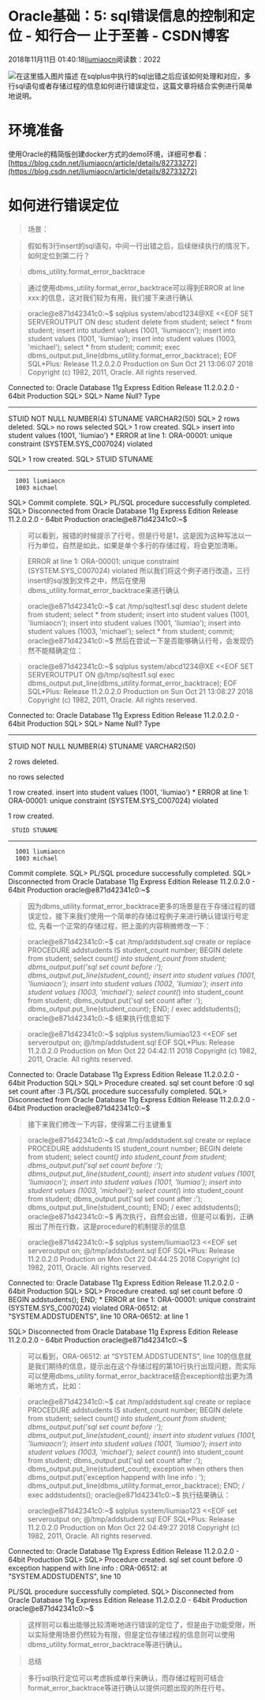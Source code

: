 
# Oracle基础：5: sql错误信息的控制和定位 - 知行合一 止于至善 - CSDN博客

2018年11月11日 01:40:18[liumiaocn](https://me.csdn.net/liumiaocn)阅读数：2022


![在这里插入图片描述](https://img-blog.csdn.net/20180917101847329?watermark/2/text/aHR0cHM6Ly9ibG9nLmNzZG4ubmV0L2xpdW1pYW9jbg==/font/5a6L5L2T/fontsize/400/fill/I0JBQkFCMA==/dissolve/70)
在sqlplus中执行的sql出错之后应该如何处理和对应，多行sql语句或者存储过程的信息如何进行错误定位，这篇文章将结合实例进行简单地说明。
[
](https://img-blog.csdn.net/20180917101847329?watermark/2/text/aHR0cHM6Ly9ibG9nLmNzZG4ubmV0L2xpdW1pYW9jbg==/font/5a6L5L2T/fontsize/400/fill/I0JBQkFCMA==/dissolve/70)
# 环境准备
[
](https://img-blog.csdn.net/20180917101847329?watermark/2/text/aHR0cHM6Ly9ibG9nLmNzZG4ubmV0L2xpdW1pYW9jbg==/font/5a6L5L2T/fontsize/400/fill/I0JBQkFCMA==/dissolve/70)使用Oracle的精简版创建docker方式的demo环境，详细可参看：
[
](https://img-blog.csdn.net/20180917101847329?watermark/2/text/aHR0cHM6Ly9ibG9nLmNzZG4ubmV0L2xpdW1pYW9jbg==/font/5a6L5L2T/fontsize/400/fill/I0JBQkFCMA==/dissolve/70)[https://blog.csdn.net/liumiaocn/article/details/82733272](https://blog.csdn.net/liumiaocn/article/details/82733272)
[
](https://img-blog.csdn.net/20180917101847329?watermark/2/text/aHR0cHM6Ly9ibG9nLmNzZG4ubmV0L2xpdW1pYW9jbg==/font/5a6L5L2T/fontsize/400/fill/I0JBQkFCMA==/dissolve/70)
# 如何进行错误定位
[
](https://img-blog.csdn.net/20180917101847329?watermark/2/text/aHR0cHM6Ly9ibG9nLmNzZG4ubmV0L2xpdW1pYW9jbg==/font/5a6L5L2T/fontsize/400/fill/I0JBQkFCMA==/dissolve/70)
> 场景：

> 假如有3行insert的sql语句，中间一行出错之后，后续继续执行的情况下，如何定位到第二行？

> dbms_utility.format_error_backtrace

> 通过使用dbms_utility.format_error_backtrace可以得到ERROR at line xxx:的信息，这对我们较为有用，我们接下来进行确认

> oracle@e871d42341c0:~$ sqlplus system/abcd1234@XE <<EOF
> SET SERVEROUTPUT ON
> desc student
> delete from student;
> select * from student;
> insert into student values (1001, 'liumiaocn');
> insert into student values (1001, 'liumiao');
> insert into student values (1003, 'michael');
> select * from student;
> commit;
> exec dbms_output.put_line(dbms_utility.format_error_backtrace);
> EOF
SQL*Plus: Release 11.2.0.2.0 Production on Sun Oct 21 13:06:07 2018
Copyright (c) 1982, 2011, Oracle.  All rights reserved.

Connected to:
Oracle Database 11g Express Edition Release 11.2.0.2.0 - 64bit Production
SQL> SQL>  Name					   Null?    Type
 ----------------------------------------- -------- ----------------------------
 STUID					   NOT NULL NUMBER(4)
 STUNAME					    VARCHAR2(50)
SQL> 
2 rows deleted.
SQL> 
no rows selected
SQL> 
1 row created.
SQL> insert into student values (1001, 'liumiao')
*
ERROR at line 1:
ORA-00001: unique constraint (SYSTEM.SYS_C007024) violated

SQL> 
1 row created.
SQL> 
     STUID STUNAME
---------- --------------------------------------------------
      1001 liumiaocn
      1003 michael
SQL> 
Commit complete.
SQL> 
PL/SQL procedure successfully completed.
SQL> Disconnected from Oracle Database 11g Express Edition Release 11.2.0.2.0 - 64bit Production
oracle@e871d42341c0:~$
> 可以看到，报错的时候提示了行号，但是行号是1，这是因为这种写法以一行为单位，自然是如此，如果是单个多行的存储过程，将会更加清晰。

> ERROR at line 1:
ORA-00001: unique constraint (SYSTEM.SYS_C007024) violated
> 所以我们将这个例子进行改造，三行insert的sql放到文件之中，然后在使用dbms_utility.format_error_backtrace来进行确认

> oracle@e871d42341c0:~$ cat /tmp/sqltest1.sql 
desc student
delete from student;
select * from student;
insert into student values (1001, 'liumiaocn');
insert into student values (1001, 'liumiao');
insert into student values (1003, 'michael');
select * from student;
commit;
oracle@e871d42341c0:~$
> 然后在尝试一下是否能够确认行号，会发现仍然不能精确定位：

> oracle@e871d42341c0:~$ sqlplus system/abcd1234@XE <<EOF
> SET SERVEROUTPUT ON
> @/tmp/sqltest1.sql
> exec dbms_output.put_line(dbms_utility.format_error_backtrace);
> EOF
SQL*Plus: Release 11.2.0.2.0 Production on Sun Oct 21 13:08:27 2018
Copyright (c) 1982, 2011, Oracle.  All rights reserved.

Connected to:
Oracle Database 11g Express Edition Release 11.2.0.2.0 - 64bit Production
SQL> SQL>  Name					   Null?    Type
 ----------------------------------------- -------- ----------------------------
 STUID					   NOT NULL NUMBER(4)
 STUNAME					    VARCHAR2(50)

2 rows deleted.

no rows selected

1 row created.
insert into student values (1001, 'liumiao')
*
ERROR at line 1:
ORA-00001: unique constraint (SYSTEM.SYS_C007024) violated

1 row created.

     STUID STUNAME
---------- --------------------------------------------------
      1001 liumiaocn
      1003 michael

Commit complete.
SQL> 
PL/SQL procedure successfully completed.
SQL> Disconnected from Oracle Database 11g Express Edition Release 11.2.0.2.0 - 64bit Production
oracle@e871d42341c0:~$
> 因为dbms_utility.format_error_backtrace更多的场景是在于存储过程的错误定位，接下来我们使用一个简单的存储过程例子来进行确认错误行号定位, 先看一个正常的存储过程，把上面的内容稍微修改一下：

> oracle@e871d42341c0:~$ cat /tmp/addstudent.sql 
create or replace PROCEDURE addstudents
IS
student_count number;
BEGIN
delete from student;
select count(*) into student_count from student;
dbms_output.put('sql set count before :');
dbms_output.put_line(student_count);
insert into student values (1001, 'liumiaocn');
insert into student values (1002, 'liumiao');
insert into student values (1003, 'michael');
select count(*) into student_count from student;
dbms_output.put('sql set count after :');
dbms_output.put_line(student_count);
END;
/
exec addstudents();
oracle@e871d42341c0:~$
> 结果执行信息如下

> oracle@e871d42341c0:~$ sqlplus system/liumiao123 <<EOF
set serveroutput on;
@/tmp/addstudent.sql 
EOF
SQL*Plus: Release 11.2.0.2.0 Production on Mon Oct 22 04:42:11 2018
Copyright (c) 1982, 2011, Oracle.  All rights reserved.

Connected to:
Oracle Database 11g Express Edition Release 11.2.0.2.0 - 64bit Production
SQL> SQL> 
Procedure created.
sql set count before :0
sql set count after :3
PL/SQL procedure successfully completed.
SQL> Disconnected from Oracle Database 11g Express Edition Release 11.2.0.2.0 - 64bit Production
oracle@e871d42341c0:~$
> 接下来我们修改一下内容，使得第二行主键重复

> oracle@e871d42341c0:~$ cat /tmp/addstudent.sql
create or replace PROCEDURE addstudents
IS
student_count number;
BEGIN
delete from student;
select count(*) into student_count from student;
dbms_output.put('sql set count before :');
dbms_output.put_line(student_count);
insert into student values (1001, 'liumiaocn');
insert into student values (1001, 'liumiao');
insert into student values (1003, 'michael');
select count(*) into student_count from student;
dbms_output.put('sql set count after :');
dbms_output.put_line(student_count);
END;
/
exec addstudents();
oracle@e871d42341c0:~$
> 再次执行，自然会出错，但是可以看到，正确报出了所在行数，这是procedure的机制提示的信息

> oracle@e871d42341c0:~$ sqlplus system/liumiao123 <<EOF
set serveroutput on;
@/tmp/addstudent.sql 
EOF
SQL*Plus: Release 11.2.0.2.0 Production on Mon Oct 22 04:44:25 2018
Copyright (c) 1982, 2011, Oracle.  All rights reserved.

Connected to:
Oracle Database 11g Express Edition Release 11.2.0.2.0 - 64bit Production
SQL> SQL> 
Procedure created.
sql set count before :0
BEGIN addstudents(); END;
*
ERROR at line 1:
ORA-00001: unique constraint (SYSTEM.SYS_C007024) violated
ORA-06512: at "SYSTEM.ADDSTUDENTS", line 10
ORA-06512: at line 1

SQL> Disconnected from Oracle Database 11g Express Edition Release 11.2.0.2.0 - 64bit Production
oracle@e871d42341c0:~$
> 可以看到，ORA-06512: at “SYSTEM.ADDSTUDENTS”, line 10的信息就是我们期待的信息，提示出在这个存储过程的第10行执行出现问题，而实际可以使用dbms_utility.format_error_backtrace结合exception给出更为清晰地方式，比如：

> oracle@e871d42341c0:~$ cat /tmp/addstudent.sql 
create or replace PROCEDURE addstudents
IS
student_count number;
BEGIN
delete from student;
select count(*) into student_count from student;
dbms_output.put('sql set count before :');
dbms_output.put_line(student_count);
insert into student values (1001, 'liumiaocn');
insert into student values (1001, 'liumiao');
insert into student values (1003, 'michael');
select count(*) into student_count from student;
dbms_output.put('sql set count after :');
dbms_output.put_line(student_count);
exception
when others then
dbms_output.put('exception happend with line info : ');
dbms_output.put_line(dbms_utility.format_error_backtrace);
END;
/
exec addstudents();
oracle@e871d42341c0:~$
> 执行结果确认：

> oracle@e871d42341c0:~$ sqlplus system/liumiao123 <<EOF
set serveroutput on;
@/tmp/addstudent.sql 
EOF
SQL*Plus: Release 11.2.0.2.0 Production on Mon Oct 22 04:49:27 2018
Copyright (c) 1982, 2011, Oracle.  All rights reserved.

Connected to:
Oracle Database 11g Express Edition Release 11.2.0.2.0 - 64bit Production
SQL> SQL> 
Procedure created.
sql set count before :0
exception happend with line info : ORA-06512: at "SYSTEM.ADDSTUDENTS", line 10

PL/SQL procedure successfully completed.
SQL> Disconnected from Oracle Database 11g Express Edition Release 11.2.0.2.0 - 64bit Production
oracle@e871d42341c0:~$
> 这样则可以看出能够比较清晰地进行错误的定位了，但是由于功能受限，所以实际使用场景仍然较为有限，但是定位存储过程的信息则可以使用dbms_utility.format_error_backtrace等进行确认。

> 总结

> 多行sql执行定位可以考虑拆成单行来确认，而存储过程则可结合format_error_backtrace等进行确认以提供问题出现的所在行号。

[
						](https://img-blog.csdn.net/20180917101847329?watermark/2/text/aHR0cHM6Ly9ibG9nLmNzZG4ubmV0L2xpdW1pYW9jbg==/font/5a6L5L2T/fontsize/400/fill/I0JBQkFCMA==/dissolve/70)
[
	](https://img-blog.csdn.net/20180917101847329?watermark/2/text/aHR0cHM6Ly9ibG9nLmNzZG4ubmV0L2xpdW1pYW9jbg==/font/5a6L5L2T/fontsize/400/fill/I0JBQkFCMA==/dissolve/70)
